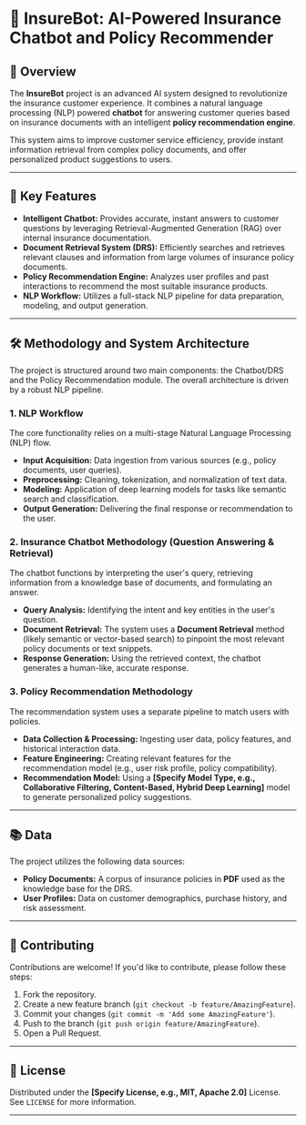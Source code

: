 

# 🤖 InsureBot: AI-Powered Insurance Chatbot and Policy Recommender

## 🌟 Overview

The **InsureBot** project is an advanced AI system designed to revolutionize the insurance customer experience. It combines a natural language processing (NLP) powered **chatbot** for answering customer queries based on insurance documents with an intelligent **policy recommendation engine**.

This system aims to improve customer service efficiency, provide instant information retrieval from complex policy documents, and offer personalized product suggestions to users.

-----

## 🚀 Key Features

  * **Intelligent Chatbot:** Provides accurate, instant answers to customer questions by leveraging Retrieval-Augmented Generation (RAG) over internal insurance documentation.
  * **Document Retrieval System (DRS):** Efficiently searches and retrieves relevant clauses and information from large volumes of insurance policy documents.
  * **Policy Recommendation Engine:** Analyzes user profiles and past interactions to recommend the most suitable insurance products.
  * **NLP Workflow:** Utilizes a full-stack NLP pipeline for data preparation, modeling, and output generation.

-----

## 🛠️ Methodology and System Architecture

The project is structured around two main components: the Chatbot/DRS and the Policy Recommendation module. The overall architecture is driven by a robust NLP pipeline.

### **1. NLP Workflow**

The core functionality relies on a multi-stage Natural Language Processing (NLP) flow.

  * **Input Acquisition:** Data ingestion from various sources (e.g., policy documents, user queries).
  * **Preprocessing:** Cleaning, tokenization, and normalization of text data.
  * **Modeling:** Application of deep learning models for tasks like semantic search and classification.
  * **Output Generation:** Delivering the final response or recommendation to the user.

### **2. Insurance Chatbot Methodology (Question Answering & Retrieval)**

The chatbot functions by interpreting the user's query, retrieving information from a knowledge base of documents, and formulating an answer.

  * **Query Analysis:** Identifying the intent and key entities in the user's question.
  * **Document Retrieval:** The system uses a **Document Retrieval** method (likely semantic or vector-based search) to pinpoint the most relevant policy documents or text snippets.
  * **Response Generation:** Using the retrieved context, the chatbot generates a human-like, accurate response.

### **3. Policy Recommendation Methodology**

The recommendation system uses a separate pipeline to match users with policies.

  * **Data Collection & Processing:** Ingesting user data, policy features, and historical interaction data.
  * **Feature Engineering:** Creating relevant features for the recommendation model (e.g., user risk profile, policy compatibility).
  * **Recommendation Model:** Using a **[Specify Model Type, e.g., Collaborative Filtering, Content-Based, Hybrid Deep Learning]** model to generate personalized policy suggestions.

-----

## 📚 Data

The project utilizes the following data sources:

  * **Policy Documents:** A corpus of insurance policies in **PDF** used as the knowledge base for the DRS.
  * **User Profiles:** Data on customer demographics, purchase history, and risk assessment.
  

-----

## 🤝 Contributing

Contributions are welcome\! If you'd like to contribute, please follow these steps:

1.  Fork the repository.
2.  Create a new feature branch (`git checkout -b feature/AmazingFeature`).
3.  Commit your changes (`git commit -m 'Add some AmazingFeature'`).
4.  Push to the branch (`git push origin feature/AmazingFeature`).
5.  Open a Pull Request.

-----

## 📄 License

Distributed under the **[Specify License, e.g., MIT, Apache 2.0]** License. See `LICENSE` for more information.

-----
